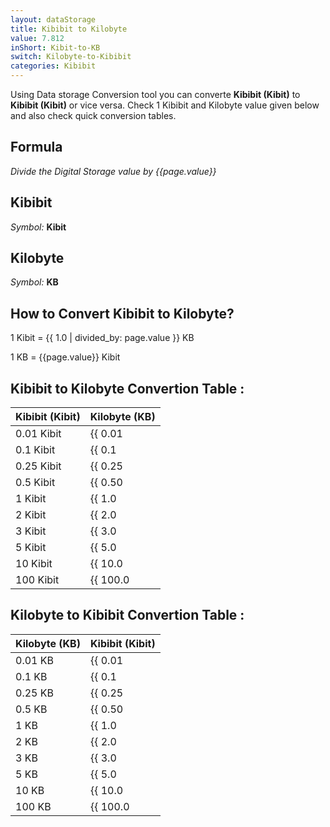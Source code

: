 ```yaml
---
layout: dataStorage
title: Kibibit to Kilobyte
value: 7.812
inShort: Kibit-to-KB
switch: Kilobyte-to-Kibibit
categories: Kibibit
---
```


Using Data storage Conversion tool you can converte **Kibibit (Kibit)** to **Kibibit (Kibit)** or vice versa. Check 1 Kibibit and Kilobyte value given below and also check quick conversion tables.

## Formula
*Divide the Digital Storage value by {{page.value}}*

## Kibibit
*Symbol:* **Kibit**

## Kilobyte
*Symbol:* **KB**

## How to Convert Kibibit to Kilobyte?

1 Kibit = {{ 1.0 | divided_by: page.value }} KB

1 KB = {{page.value}} Kibit


## Kibibit to Kilobyte Convertion Table :

| Kibibit (Kibit) | Kilobyte (KB) |
| ---- | ---- |
| 0.01 Kibit | {{ 0.01 | divided_by: page.value }} KB |
| 0.1 Kibit | {{ 0.1 | divided_by: page.value }} KB |
| 0.25 Kibit | {{ 0.25 | divided_by: page.value }} KB |
| 0.5 Kibit | {{ 0.50 | divided_by: page.value }} KB |
| 1 Kibit | {{ 1.0 | divided_by: page.value }} KB |
| 2 Kibit | {{ 2.0 | divided_by: page.value }} KB |
| 3 Kibit | {{ 3.0 | divided_by: page.value }} KB |
| 5 Kibit | {{ 5.0 | divided_by: page.value }} KB |
| 10 Kibit | {{ 10.0 | divided_by: page.value }} KB |
| 100 Kibit | {{ 100.0 | divided_by: page.value }} KB |

## Kilobyte to Kibibit Convertion Table :

| Kilobyte (KB) | Kibibit (Kibit) |
| ---- | ---- |
| 0.01 KB | {{ 0.01 | times: page.value }} Kibit |
| 0.1 KB | {{ 0.1 | times: page.value }} Kibit |
| 0.25 KB | {{ 0.25 | times: page.value }} Kibit |
| 0.5 KB | {{ 0.50 | times: page.value }} Kibit |
| 1 KB | {{ 1.0 | times: page.value }} Kibit |
| 2 KB | {{ 2.0 | times: page.value }} Kibit |
| 3 KB | {{ 3.0 | times: page.value }} Kibit |
| 5 KB | {{ 5.0 | times: page.value }} Kibit |
| 10 KB | {{ 10.0 | times: page.value }} Kibit |
| 100 KB | {{ 100.0 | times: page.value }} Kibit |


<script>
document.getElementById('selectInput')[3].selected = true
document.getElementById('selectOutput')[4].selected = true
</script>

